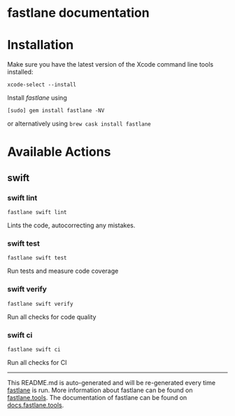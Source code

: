 fastlane documentation
================
# Installation

Make sure you have the latest version of the Xcode command line tools installed:

```
xcode-select --install
```

Install _fastlane_ using
```
[sudo] gem install fastlane -NV
```
or alternatively using `brew cask install fastlane`

# Available Actions
## swift
### swift lint
```
fastlane swift lint
```
Lints the code, autocorrecting any mistakes.
### swift test
```
fastlane swift test
```
Run tests and measure code coverage
### swift verify
```
fastlane swift verify
```
Run all checks for code quality
### swift ci
```
fastlane swift ci
```
Run all checks for CI

----

This README.md is auto-generated and will be re-generated every time [fastlane](https://fastlane.tools) is run.
More information about fastlane can be found on [fastlane.tools](https://fastlane.tools).
The documentation of fastlane can be found on [docs.fastlane.tools](https://docs.fastlane.tools).
